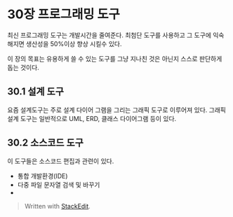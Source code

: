 # 30장 프로그래밍 도구

최신 프로그래밍 도구는 개발시간을 줄여준다. 최첨단 도구를 사용하고 그 도구에 익숙해지면 생산성을 50%이상 향상 시킬수 있다. 

이 장의 목표는 유용하게 쓸 수 있는 도구를 그냥 지나친 것은 아닌지 스스로 판단하게 돕는 것이다.

## 30.1 설계 도구

요즘 설계도구는 주로 설계 다이어 그램을 그리는 그래픽 도구로 이루어져 있다. 그래픽 설계 도구는 일반적으로 UML, ERD, 클래스 다이어그램 등이 있다.

## 30.2 소스코드 도구

이 도구들은 소스코드 편집과 관련이 있다.

* 통합 개발환경(IDE)
* 다중 파일 문자열 검색 및 바꾸기
* 





> Written with [StackEdit](https://stackedit.io/).
<!--stackedit_data:
eyJoaXN0b3J5IjpbMTAwMDQ3OTE4NCwyODA2MDAyNzEsLTE0Mj
AwNjYyNiwtODM0MjMxNDY3LC0xMjU1MDU4NTgyXX0=
-->